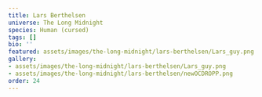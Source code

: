 ```yaml
---
title: Lars Berthelsen
universe: The Long Midnight
species: Human (cursed)
tags: []
bio: ''
featured: assets/images/the-long-midnight/lars-berthelsen/Lars_guy.png
gallery:
- assets/images/the-long-midnight/lars-berthelsen/Lars_guy.png
- assets/images/the-long-midnight/lars-berthelsen/newOCDROPP.png
order: 24
---
```

